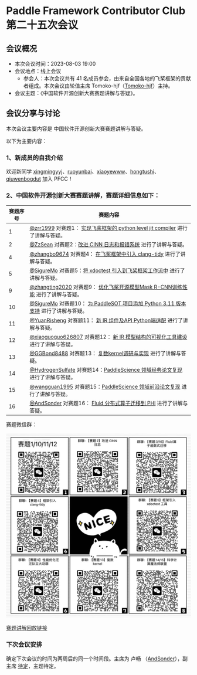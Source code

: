 # Paddle Framework Contributor Club 第二十五次会议

## 会议概况

- 本次会议时间：2023-08-03 19:00
- 会议地点：线上会议
  - 参会人：本次会议共有 41 名成员参会，由来自全国各地的飞桨框架的贡献者组成。本次会议由轮值主席 Tomoko-hjf（[Tomoko-hjf](https://github.com/Tomoko-hjf)）主持。
- 会议主题：《中国软件开源创新大赛赛题讲解与答疑》。

## 会议分享与讨论

本次会议主要内容是 中国软件开源创新大赛赛题讲解与答疑。

以下为主要内容：

### 1、新成员的自我介绍

欢迎新同学 [xingmingyyj](https://github.com/xingmingyyj)、[ruoyunbai](https://github.com/ruoyunbai)、[xiaoyewww](https://github.com/xiaoyewww)、[hongtushi](https://github.com/hongtushi)、[qiuwenbogdut](https://github.com/qiuwenbogdut) 加入 PFCC！

### 2、中国软件开源创新大赛赛题讲解，赛题详细信息如下：
| 赛题序号 | 赛题内容 |
| ---- | ---- | 
| 1    | [@zrr1999](https://github.com/zrr1999) 对赛题1： [实现飞桨框架的 python level jit compiler](https://github.com/PaddlePaddle/Paddle/issues/53172#paddlepaddle01) 进行了讲解与答疑。                   |
| 2    | [@ZzSean](https://github.com/ZzSean) 对赛题2：[改进 CINN 日志和报错系统](https://github.com/PaddlePaddle/Paddle/issues/55663#paddlepaddle02) 进行了讲解与答疑。                                    |
| 4    | [@zhangbo9674](https://github.com/zhangbo9674)  对赛题4： [在飞桨框架中引入 clang-tidy](https://github.com/PaddlePaddle/Paddle/issues/53172#paddlepaddle04) 进行了讲解与答疑。                                 |
| 5    | [@SigureMo](https://github.com/SigureMo)  对赛题5：[将 xdoctest 引入到飞桨框架工作流中](https://github.com/PaddlePaddle/Paddle/issues/53172#paddlepaddle05) 进行了讲解与答疑。                          |
| 9    | [@zhangting2020](https://github.com/zhangting2020)   对赛题9： [优化飞桨开源模型Mask R-CNN训练性能](https://github.com/PaddlePaddle/Paddle/issues/55663#paddlepaddle09) 进行了讲解与答疑。                          |
| 10   | [@SigureMo](https://github.com/SigureMo) 对赛题10： [为 PaddleSOT 项目添加 Python 3.11 版本支持](https://github.com/PaddlePaddle/Paddle/issues/55663#paddlepaddle10) 进行了讲解与答疑。                  |
| 11   | [@YuanRisheng](https://github.com/YuanRisheng) 对赛题11： [新 IR 组件及API Python端适配](https://github.com/PaddlePaddle/Paddle/issues/55663#paddlepaddle11) 进行了讲解与答疑。                                |
| 12   | [@xiaoguoguo626807](https://github.com/xiaoguoguo626807) 对赛题12： [新 IR 模型结构的可视化工具建设](https://github.com/PaddlePaddle/Paddle/issues/55663#paddlepaddle12) 进行了讲解与答疑。                              |
| 13   | [@GGBond8488](https://github.com/GGBond8488)  对赛题13： [复数kernel调研与实现](https://github.com/PaddlePaddle/Paddle/issues/55663#paddlepaddle13) 进行了讲解与答疑。                                        |
| 14   | [@HydrogenSulfate](https://github.com/HydrogenSulfate)   对赛题14：[PaddleScience 领域经典论文复现](https://github.com/PaddlePaddle/Paddle/issues/55663#paddlepaddle14) 进行了讲解与答疑。                              |
| 15   | [@wangguan1995](https://github.com/wangguan1995)    对赛题15：[PaddleScience 领域前沿论文复现](https://github.com/PaddlePaddle/Paddle/issues/55663#paddlepaddle15) 进行了讲解与答疑。                              |
| 16   | [@AndSonder](https://github.com/AndSonder) 对赛题16： [Fluid 分布式算子迁移到 PHI](https://github.com/PaddlePaddle/Paddle/issues/55663#paddlepaddle16) 进行了讲解与答疑。|

赛题微信群：

![image](../images/wechat_group.jpg)

[赛题讲解回放链接](https://meeting.tencent.com/v2/cloud-record/share?id=336f340f-9f4d-4bbc-9127-c37f363aae81&from=3)

### 下次会议安排

确定下次会议的时间为两周后的同一个时间段。主席为 卢畅 （[AndSonder](https://github.com/AndSonder)），副主席 [待定]()，主题待定。
